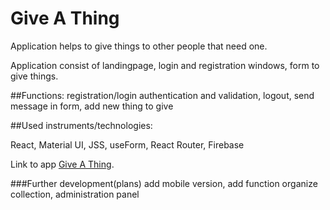 # Give A Thing

Application helps to give things to other people that need one.

Application consist of landingpage, login and registration windows, form to give things.

##Functions: 
registration/login authentication and validation, logout, send message in form, add new thing to give

##Used instruments/technologies:

React, Material UI, JSS, useForm, React Router, Firebase 


Link to app [Give A Thing](https://dadalski-give-a-thing.netlify.app).



###Further development(plans)
add mobile version, add function organize collection, administration panel